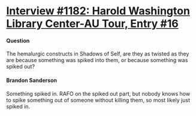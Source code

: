 # [Interview #1182: Harold Washington Library Center-AU Tour, Entry #16](https://www.theoryland.com/intvmain.php?i=1182#16)

#### Question

The hemalurgic constructs in Shadows of Self, are they as twisted as they are because something was spiked into them, or because something was spiked out?

#### Brandon Sanderson

Something spiked in. RAFO on the spiked out part, but nobody knows how to spike something out of someone without killing them, so most likely just spiked in.

